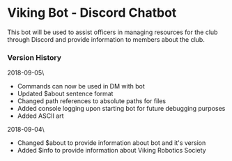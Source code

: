 # Viking Bot - Discord Chatbot
This bot will be used to assist officers in managing resources for the club through Discord and provide information to members about the club.

### Version History

2018-09-05\
- Commands can now be used in DM with bot
- Updated $about sentence format
- Changed path references to absolute paths for files
- Added console logging upon starting bot for future debugging purposes
- Added ASCII art

2018-09-04\
- Changed $about to provide information about bot and it's version
- Added $info to provide information about Viking Robotics Society
